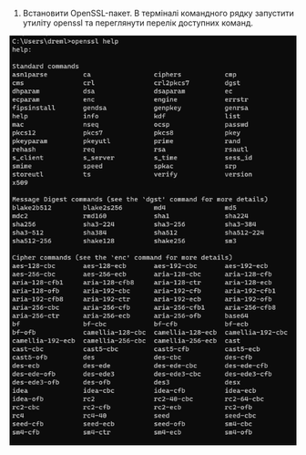 1. Встановити OpenSSL-пакет. В терміналі командного рядку запустити утиліту openssl та переглянути перелік доступних команд.

![img.png](img/img.png)
